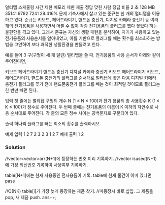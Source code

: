 멀티탭 스케줄링
시간 제한	메모리 제한	제출	정답	맞힌 사람	정답 비율
2 초	128 MB	35141	9792	7241	28.416%
문제
기숙사에서 살고 있는 준규는 한 개의 멀티탭을 이용하고 있다. 준규는 키보드, 헤어드라이기, 핸드폰 충전기, 디지털 카메라 충전기 등 여러 개의 전기용품을 사용하면서 어쩔 수 없이 각종 전기용품의 플러그를 뺐다 꽂았다 하는 불편함을 겪고 있다. 그래서 준규는 자신의 생활 패턴을 분석하여, 자기가 사용하고 있는 전기용품의 사용순서를 알아내었고, 이를 기반으로 플러그를 빼는 횟수를 최소화하는 방법을 고안하여 보다 쾌적한 생활환경을 만들려고 한다.

예를 들어 3 구(구멍이 세 개 달린) 멀티탭을 쓸 때, 전기용품의 사용 순서가 아래와 같이 주어진다면,

키보드
헤어드라이기
핸드폰 충전기
디지털 카메라 충전기
키보드
헤어드라이기
키보드, 헤어드라이기, 핸드폰 충전기의 플러그를 순서대로 멀티탭에 꽂은 다음 디지털 카메라 충전기 플러그를 꽂기 전에 핸드폰충전기 플러그를 빼는 것이 최적일 것이므로 플러그는 한 번만 빼면 된다.

입력
첫 줄에는 멀티탭 구멍의 개수 N (1 ≤ N ≤ 100)과 전기 용품의 총 사용횟수 K (1 ≤ K ≤ 100)가 정수로 주어진다. 두 번째 줄에는 전기용품의 이름이 K 이하의 자연수로 사용 순서대로 주어진다. 각 줄의 모든 정수 사이는 공백문자로 구분되어 있다.

출력
하나씩 플러그를 빼는 최소의 횟수를 출력하시오.

예제 입력 1 
2 7
2 3 2 3 1 2 7
예제 출력 1 
2

### Solution
//vector<vector<int>>arr(N+1)에 등장하는 번호 미리 기록하기.
//vector<int> isused(N+1)에 가장 최신번호 기록하여 사용여부 기록하기.

table[N+1]에는 현재 사용중인 전자용품이 기록.
table에 현재 물건이 이미 있다면 pass

//O(NK)
table[i]가 가장 늦게 등장하는 제품 찾기. //미등장시 바로 삽입.
그 제품을 pop, 새 제품 push.
ans++;
